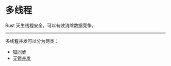 # 多线程

Rust 天生线程安全，可以有效消除数据竞争。

---

多线程并发可以分为两类：

- [锁同步](./threads/lock.md)
- [无锁并发](./threads/lock-free.md)

